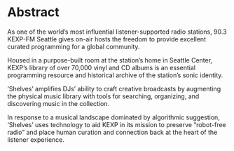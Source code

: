 # Abstract

As one of the world’s most influential listener-supported radio stations, 90.3 KEXP-FM Seattle gives on-air hosts the freedom to provide excellent curated programming for a global community.

Housed in a purpose-built room at the station’s home in Seattle Center, KEXP’s library of over 70,000 vinyl and CD albums is an essential programming resource and historical archive of the station’s sonic identity.

‘Shelves’ amplifies DJs’ ability to craft creative broadcasts by augmenting the physical music library with tools for searching, organizing, and discovering music in the collection.

In response to a musical landscape dominated by algorithmic suggestion, ‘Shelves’ uses technology to aid KEXP in its mission to preserve “robot-free radio” and place human curation and connection back at the heart of the listener experience.

